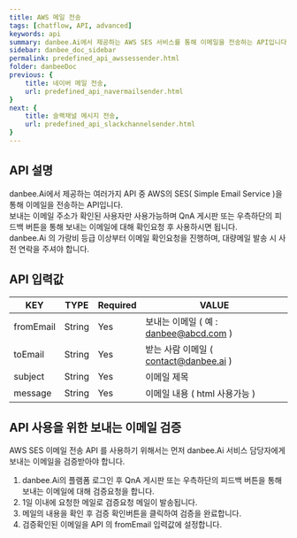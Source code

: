 ```yaml
---
title: AWS 메일 전송
tags: [chatflow, API, advanced]
keywords: api
summary: danbee.Ai에서 제공하는 AWS SES 서비스를 통해 이메일을 전송하는 API입니다.
sidebar: danbee_doc_sidebar
permalink: predefined_api_awssessender.html
folder: danbeeDoc
previous: {
    title: 네이버 메일 전송,
    url: predefined_api_navermailsender.html
}
next: {
    title: 슬랙채널 메시지 전송,
    url: predefined_api_slackchannelsender.html
}
---
```


## API 설명

danbee.Ai에서 제공하는 여러가지 API 중 AWS의 SES( Simple Email Service )을 통해 이메일을 전송하는 API입니다.  <br />
보내는 이메일 주소가 확인된 사용자만 사용가능하며 QnA 게시판 또는 우측하단의 피드백 버튼을 통해 
보내는 이메일에 대해 확인요청 후 사용하시면 됩니다. <br />
danbee.Ai 의 가랑비 등급 이상부터 이메일 확인요청을 진행하며, 대량메일 발송 시 사전 연락을 주셔야 합니다. <br />
 
## API 입력값

| KEY | TYPE | Required | VALUE |
|--------|--------|--------|--------|
| fromEmail | String | Yes | 보내는 이메일 ( 예 : danbee@abcd.com ) |
| toEmail | String | Yes | 받는 사람 이메일 ( contact@danbee.ai ) |
| subject | String | Yes | 이메일 제목 |
| message | String | Yes | 이메일 내용 ( html 사용가능 ) |

## API 사용을 위한 보내는 이메일 검증

AWS SES 이메일 전송 API 를 사용하기 위해서는 먼저 danbee.Ai 서비스 담당자에게 보내는 이메일을 검증받아야 합니다.

1. danbee.Ai의 플램폼 로그인 후 QnA 게시판 또는 우측하단의 피드백 버튼을 통해 보내는 이메일에 대해 검증요청을 합니다.
2. 1일 이내에 요청한 메일로 검증요청 메일이 발송됩니다.
3. 메일의 내용을 확인 후 검증 확인버튼을 클릭하여 검증을 완료합니다.
4. 검증확인된 이메일을 API 의 fromEmail 입력값에 설정합니다.

<br />
